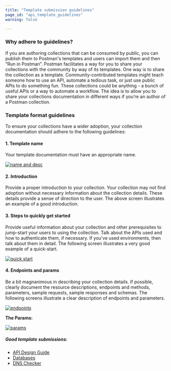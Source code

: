 ```yaml
---
title: "Template submission guidelines"
page_id: "api_template_guidelines"
warning: false

---
```


### Why adhere to guidelines?

If you are authoring collections that can be consumed by public, you can publish them to Postman's templates and users can import them and then “Run in Postman”. Postman facilitates a way for you to share your collections with the community by way of its templates. One way is to share the collection as a template. Community-contributed templates might teach someone how to use an API, automate a tedious task, or just use public APIs to do something fun. These collections could be anything - a bunch of useful APIs or a way to automate a workflow. The idea is to allow you to share your collections documentation in different ways if you’re an author of a Postman collection. 

### Template format guidelines

To ensure your collections have a wider adoption, your collection documentation should adhere to the following guidelines:

#### 1. Template name
   
Your template documentation must have an appropriate name.

   [![name and desc](https://s3.amazonaws.com/postman-static-getpostman-com/postman-docs/API-Network-Templates1.png)](https://s3.amazonaws.com/postman-static-getpostman-com/postman-docs/API-Network-Templates1.png)

#### 2. Introduction

Provide a proper introduction to your collection. Your collection may not find adoption without necessary information about the collection details. These details provide a sense of direction to the user. The above screen illustrates an example of a good introduction. 

#### 3. Steps to quickly get started

Provide useful information about your collection and other prerequisites to jump-start your users to using the collection. Talk about the APIs used and how to authenticate them, if necessary. If you've used environments, then talk about them in detail. The following screen illustrates a very good example of a quick-start. 

[![quick start](https://s3.amazonaws.com/postman-static-getpostman-com/postman-docs/API-Network-Templates2.png)](https://s3.amazonaws.com/postman-static-getpostman-com/postman-docs/API-Network-Templates2.png)


#### 4. Endpoints and params

Be a bit magnanimous in describing your collection details. If possible, clearly document the resource descriptions, endpoints and methods, parameters, sample requests, sample responses and schemas. The following screens illustrate a clear description of endpoints and parameters. 

[![endpoints](https://s3.amazonaws.com/postman-static-getpostman-com/postman-docs/API-Network-Templates3a.png)](https://s3.amazonaws.com/postman-static-getpostman-com/postman-docs/API-Network-Templates3a.png)

**The Params:**

[![params](https://s3.amazonaws.com/postman-static-getpostman-com/postman-docs/API-Network-Templates4.png)](https://s3.amazonaws.com/postman-static-getpostman-com/postman-docs/API-Network-Templates4.png)


##### Good template submissions:

- [API Design Guide](https://documenter.getpostman.com/view/1372588/S1LsZqc9?version=latest)
- [Databases](https://documenter.getpostman.com/view/5922408/RznJmGfn?version=latest)
- [DNS Checker](https://documenter.getpostman.com/view/3967924/RW1bozWL?version=latest)